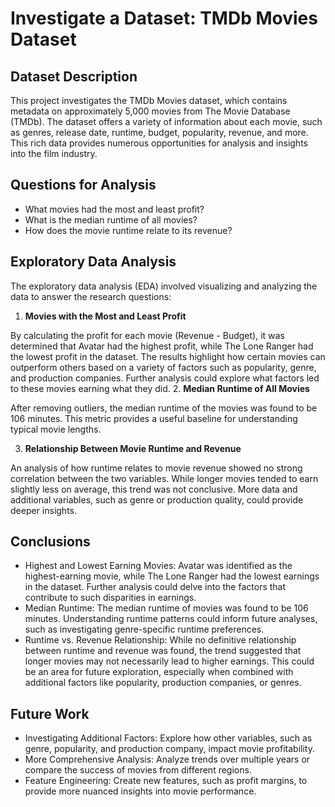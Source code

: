 # Investigate a Dataset: TMDb Movies Dataset

## Dataset Description
This project investigates the TMDb Movies dataset, which contains metadata on approximately 5,000 movies from The Movie Database (TMDb). The dataset offers a variety of information about each movie, such as genres, release date, runtime, budget, popularity, revenue, and more. This rich data provides numerous opportunities for analysis and insights into the film industry.

## Questions for Analysis
* What movies had the most and least profit?
* What is the median runtime of all movies?
* How does the movie runtime relate to its revenue?
  
## Exploratory Data Analysis
The exploratory data analysis (EDA) involved visualizing and analyzing the data to answer the research questions:

1. **Movies with the Most and Least Profit**

By calculating the profit for each movie (Revenue - Budget), it was determined that Avatar had the highest profit, while The Lone Ranger had the lowest profit in the dataset.
The results highlight how certain movies can outperform others based on a variety of factors such as popularity, genre, and production companies. Further analysis could explore what factors led to these movies earning what they did.
2. **Median Runtime of All Movies**

After removing outliers, the median runtime of the movies was found to be 106 minutes. This metric provides a useful baseline for understanding typical movie lengths.

3. **Relationship Between Movie Runtime and Revenue**

An analysis of how runtime relates to movie revenue showed no strong correlation between the two variables. While longer movies tended to earn slightly less on average, this trend was not conclusive. More data and additional variables, such as genre or production quality, could provide deeper insights.

## Conclusions

*  Highest and Lowest Earning Movies: Avatar was identified as the highest-earning movie, while The Lone Ranger had the lowest earnings in the dataset. Further analysis could delve into the factors that contribute to such disparities in earnings.
*  Median Runtime: The median runtime of movies was found to be 106 minutes. Understanding runtime patterns could inform future analyses, such as investigating genre-specific runtime preferences.
*  Runtime vs. Revenue Relationship: While no definitive relationship between runtime and revenue was found, the trend suggested that longer movies may not necessarily lead to higher earnings. This could be an area for future exploration, especially when combined with additional factors like popularity, production companies, or genres.

## Future Work

* Investigating Additional Factors: Explore how other variables, such as genre, popularity, and production company, impact movie profitability.
* More Comprehensive Analysis: Analyze trends over multiple years or compare the success of movies from different regions.
* Feature Engineering: Create new features, such as profit margins, to provide more nuanced insights into movie performance.
